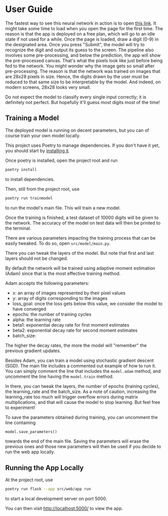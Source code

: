 # User Guide

The fastest way to see this neural network in action is to open
[this link](https://neural-network-jd02.onrender.com/).
It might take some time to load when you open the page for the first time.
The reason is that the app is deployed on a free plan, which will go to an idle state if not used for a while.
Once the page is loaded, draw a digit (0-9) in the designated area.
Once you press "Submit", the model will try to recognize the digit and
output its guess to the screen.
The pipeline also involves some pre-processing, and below the prediction,
the app will show the pre-processed canvas.
That's what the pixels look like just before being fed to the network.
You might wonder why the image gets so small after pre-processing.
The reason is that the network was trained on images that are 28x28 pixels in size.
Hence, the digits drawn by the user must be reduced to that same size to be interpretable by the model.
And indeed, on modern screens, 28x28 looks very small.

Do not expect the model to classify every single input correctly; it is definitely not perfect.
But hopefully it'll guess most digits most of the time!

## Training a Model

The deployed model is running on decent parameters, but you can of course train your own model locally.

This project uses Poetry to manage dependencies. If you don't have it yet,
you should start by [installing it](https://python-poetry.org/docs/).

Once poetry is installed, open the project root and run

```bash
poetry install
```

to install dependencies.

Then, still from the project root, use

```bash
poetry run trainmodel
```

to run the model's main file. This will train a new model.

Once the training is finished, a test dataset of 10000 digits will be given to the network.
The accuracy of the model on test data will then be printed to the terminal.

There are various parameters impacting the training process that can be easily tweaked.
To do so, open `src/model/main.py`.

There you can tweak the layers of the model.
But note that first and last layers should not be changed.

By default the network will be trained using adaptive moment estimation (Adam) since that
is the most effective training method.

Adam accepts the following parameters:
- x: an array of images represented by their pixel values
- y: array of digits corresponding to the images
- loss_goal: once the loss gets below this value, we consider the model to have converged
- epochs: the number of training cycles
- alpha: the learning rate
- beta1: exponential decay rate for first moment estimates
- beta2: exponential decay rate for second moment estimates
- batch_size:

The higher the decay rates, the more the model will "remember" the previous gradient updates.

Besides Adam, you can train a model using stochastic gradient descent (SGD).
The main file includes a commented out example of how to run it.
You can simply comment the line that includes the `model.adam` method, and uncomment the line
having the `model.train` method.

In there, you can tweak the layers, the number of epochs (training cycles), the learning_rate
and the batch_size.
As a note of caution, increasing the learning_rate too much will trigger overflow errors
during matrix multiplications, and that will cause the model to stop learning.
But feel free to experiment!

To save the parameters obtained during training, you can uncomment the line containing

```python
model.save_parameters()
```

towards the end of the main file.
Saving the parameters will erase the previous ones and those new parameters
will then be used if you decide to run the web app locally.

## Running the App Locally

At the project root, use

```bash
poetry run flask --app src/web/app run
```

to start a local development server on port 5000.

You can then visit <http://localhost:5000/> to view the app.

